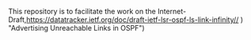 This repository is to facilitate the work on the Internet-Draft,https://datatracker.ietf.org/doc/draft-ietf-lsr-ospf-ls-link-infinity// ) "Advertising Unreachable Links in OSPF")
